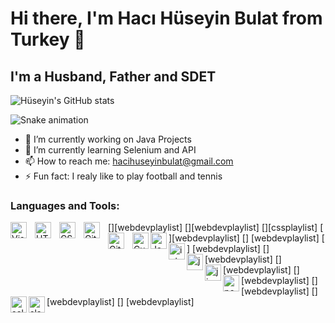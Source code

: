    # Hi there, I'm Hacı Hüseyin Bulat from Turkey 👋
   
   ## I'm a Husband, Father and SDET
   
   ![Hüseyin's GitHub stats](https://github-readme-stats.vercel.app/api?username=hhuseyinbulat&show_icons=true&theme=react)
   
   ![Snake animation](https://github.com/thepiyushmalhotra/thepiyushmalhotra/blob/output/github-contribution-grid-snake.svg)

- 🔭 I’m currently working on Java Projects
- 🌱 I’m currently learning Selenium and API
- 📫 How to reach me: hacihuseyinbulat@gmail.com
- ⚡ Fun fact: I realy like to play football and tennis


### Languages and Tools:

[<img align="left" alt="Visual Studio Code" width="26px" src="https://cdn.jsdelivr.net/gh/devicons/devicon/icons/vscode/vscode-original.svg" style="padding-right:10px;" />][webdevplaylist]
[<img align="left" alt="HTML5" width="26px" src="https://cdn.jsdelivr.net/gh/devicons/devicon/icons/html5/html5-original.svg" style="padding-right:10px;" />][webdevplaylist]
[<img align="left" alt="CSS3" width="26px" src="https://cdn.jsdelivr.net/gh/devicons/devicon/icons/css3/css3-original.svg" style="padding-right:10px;" />][cssplaylist]
[<img align="left" alt="Git" width="26px" src="https://cdn.jsdelivr.net/gh/devicons/devicon/icons/git/git-original.svg" style="padding-right:10px;" />][webdevplaylist]
[<img align="left" alt="GitHub" width="26px" src="https://user-images.githubusercontent.com/3369400/139447912-e0f43f33-6d9f-45f8-be46-2df5bbc91289.png" style="padding-right:10px;" />](https://www.youtube.com/playlist?list=PLkwxH9e_vrAJ0WbEsFA9W3I1W-g_BTsbt#gh-dark-mode-only)
[<img align="left" alt="Cucumber" width="26px" src="https://cdn.jsdelivr.net/gh/devicons/devicon/icons/cucumber/cucumber-plain-wordmark.svg" />]
[webdevplaylist]
[<img align="left" alt="Java" width="26px" src="https://cdn.jsdelivr.net/gh/devicons/devicon/icons/java/java-original-wordmark.svg" />]
[webdevplaylist]
[<img align="left" alt="intelij" width="26px" src="https://cdn.jsdelivr.net/gh/devicons/devicon/icons/intellij/intellij-plain-wordmark.svg" />]
[webdevplaylist]
[<img align="left" alt="jenkins" width="26px" src="https://cdn.jsdelivr.net/gh/devicons/devicon/icons/jenkins/jenkins-original.svg" />]
[webdevplaylist]
[<img align="left" alt="jira" width="26px" src="https://cdn.jsdelivr.net/gh/devicons/devicon/icons/jira/jira-original-wordmark.svg" />]
[webdevplaylist]
[<img align="left" alt="postgre" width="26px" src="https://cdn.jsdelivr.net/gh/devicons/devicon/icons/postgresql/postgresql-original-wordmark.svg" />]
[webdevplaylist]
[<img align="left" alt="selenium" width="26px" src="https://cdn.jsdelivr.net/gh/devicons/devicon/icons/selenium/selenium-original.svg" />]
[webdevplaylist]
[<img align="left" alt="slack" width="26px" src="https://cdn.jsdelivr.net/gh/devicons/devicon/icons/slack/slack-original-wordmark.svg" />]
[webdevplaylist]

          


